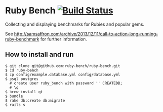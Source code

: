 Ruby Bench [![Build Status](https://travis-ci.org/ruby-bench/ruby-bench.png?branch=master)](https://travis-ci.org/ruby-bench/ruby-bench)
==========

Collecting and displaying benchmarks for Rubies and popular gems.

See http://samsaffron.com/archive/2013/12/11/call-to-action-long-running-ruby-benchmark for further information.

How to install and run
----------------------

```
$ git clone git@github.com:ruby-bench/ruby-bench.git
$ cd ruby-bench
$ cp config/example.database.yml config/database.yml
$ psql postgres
  # create user ruby_bench with password '' CREATEDB;
  # \q
$ brew install qt
$ bundle
$ rake db:create db:migrate
$ rails s
```
